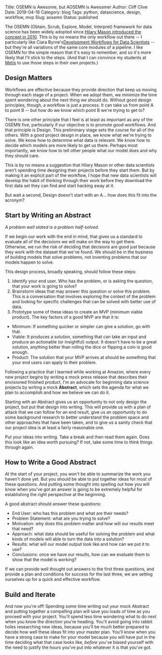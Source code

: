 Title: OSEMN is Awesome, but AOSEMN is Awesomer
Author: Cliff Clive
Date: 2019-04-16
Category: blog
Tags: python, datascience, design, workflow, mvp
Slug: aosemn
Status: published

The OSEMN (Obtain, Scrub, Explore, Model, Interpret) framework for data science has been widely adopted since [Hilary Mason introduced the concept in 2010](http://www.dataists.com/2010/09/a-taxonomy-of-data-science/). This is by no means the only workflow out there -- I particularly like Ciara Byrne's[Development Workflows for Data Scientists](https://resources.github.com/downloads/development-workflows-data-scientists.pdf) -- but they're all variations of the same core modules of a pipeline. I like OSEMN for the simple reason that it's easy to remember, and so it's more likely that I'll stick to the steps. (And that I can convince my students at [Metis](https://thisismetis.com) to use those steps in their own projects.)

## Design Matters

Workflows are effective because they provide direction that keep us moving through each stage of a project. When we adopt them, we minimize the time spent wondering about the next thing we should do. Without good design principles, though, a workflow is just a process. It can take us from point A to point B -- but how do we know which point B we're trying to get to?

There is one other principle that I feel is at least as important as any of the OSEMN five, particularly if our objective is to promote good workflows. And that principle is Design. This preliminary stage sets the course for all of the others. With a good project design in place, we know what we're trying to solve. We know how to determine what data is relevant. We know how to decide which models are more likely to get us there. Perhaps most importantly, we know how to tell other people what our model does and why they should care.

This is by no means a suggestion that Hilary Mason or other data scientists aren't spending time designing their projects before they start them. But by making it an explicit part of the workflow, I hope that new data scientists will develop the habit of thinking through their work before they download the first data set they can find and start hacking away at it.

But wait a second, Design doesn't start with an A... how does this fit into the acronym?

## Start by Writing an Abstract

_A problem well stated is a problem half-solved._

If we begin our work with the end in mind, that gives us a standard to evaluate all of the decisions we will make on the way to get there. Otherwise, we run the risk of deciding that decisions are good just because they work with the dataset that we've found. We should be in the business of building models that solve problems, not inventing problems that our models happen to solve.

This design process, broadly speaking, should follow these steps:

1. Identify your end user. Who has the problem, or is asking the question, that your work is going to solve?
2. Brainstorm ideas that may answer this question or solve this problem. This is a conversation that involves exploring the context of the problem and looking for specific challenges that can be solved with better use of data.
3. Prototype some of these ideas to create an MVP (minimum viable product). The key factors of a good MVP are that it is:
* Minimum: If something quicker or simpler can give a solution, go with that.
* Viable: It produces a solution, something that can take an input and produce an actionable (or insightful) output. It doesn't have to be a great solution, anything better than rolling the dice or flipping a coin is good enough.
* Product: The solution that your MVP arrives at should be something that your end users can apply to their problem.

Following a practice that I learned while working at Amazon, where every new project begins by writing a mock press release that describes their envisioned finished product, I'm an advocate for beginning data science projects by writing a mock **Abstract**, which sets the agenda for what we plan to accomplish and how we believe we can do it.

Starting with an Abstract gives us an opportunity to not only design the project, but put that design into writing. This will provide us with a plan of attack that we can follow for an end result, give us an opportunity to do some background research to better understand the problem space and other approaches that have been taken, and to give us a sanity check that our project idea is at least a fairly reasonable one.

Put your ideas into writing. Take a break and then read them again. Does this look like an idea worth pursuing? If not, take some time to think things through again.

## How to Write a Good Abstract

At the start of your project, you won't be able to summarize the work you haven't done yet. But you should be able to put together ideas for most of these questions. And putting some thought into spelling out how you will know when you've got an answer is going to be extremely helpful for establishing the right perspective at the beginning.

A good abstract should answer these questions:

- End User: who has this problem and what are their needs?
- Problem Statement: what are you trying to solve?
- Motivation: why does this problem matter and how will our results meet that need?
- Approach: what data should be useful for solving the problem and what kinds of models will able to turn the data into a solution?
- Results: what will our model output look like and how can we put it to use?
- Conclusions: once we have our results, how can we evaluate them to show that the model is working?

If we can provide well thought out answers to the first three questions, and provide a plan and conditions for success for the last three, we are setting ourselves up for a quick and effective workflow. 

## Build and Iterate

And now you're off! Spending some time writing out your mock Abstract and putting together a compelling plan will save you loads of time as you proceed with your project. You'll spend less time wondering what to do next when you know the direction you're heading. You'll avoid going into rabbit holes researching new ideas, because you'll be much better prepared to decide how well these ideas fit into your master plan. You'll know when you have a strong case to make for your model because you will have put in the time deciding what that case looks like, _before_ you've biased yourself with the need to justify the hours you've put into whatever it is that you've got.


